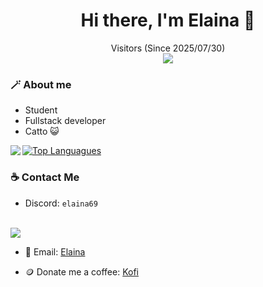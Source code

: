 <h1 align="center">Hi there, I'm Elaina 👋</h1>
<p align="center">
<!--   <img src="" /> -->
</p>
<p align="center">
Visitors (Since 2025/07/30)<br>
<img src="https://count.getloli.com/@Elaina69?name=Elaina69Profile&theme=booru-lewd&padding=7&offset=0&align=center&scale=1.7&pixelated=1&darkmode=auto" />
</p>

### 🪄 About me
- Student
- Fullstack developer
- Catto 😺

<img align="left" src="https://github-readme-stats-one-bice.vercel.app/api?username=Elaina69&theme=tokyonight&show_icons=true&hide_border=true&bg_color=00000000&include_all_commits=true" />

[![Top Languagues](https://github-readme-stats-one-bice.vercel.app/api/top-langs/?username=Elaina69&theme=tokyonight&show_icons=true&hide_border=true&bg_color=00000000)]()

### ☕ Contact Me

- Discord: `elaina69`
<br>
<a href="https://discord.com/users/689073511142391835"><img src="https://lanyard.kyrie25.dev/api/689073511142391835?gradient=e4c2b3&theme=dark&imgStyle=circle&hideNameplate=false&hideTimestamp=true&hideBadges=false&hideActivity=false&animatedDecoration=true&showDisplayName=true&hideDecoration=true&hideStatus=false&hideClan=false&hideProfile=false&hideSpotify=true" /></a>
<br>

- 📧 Email: [Elaina](mailto:vipnoxhd123@gmail.com)

- 🪙 Donate me a coffee: [Kofi](https://ko-fi.com/elainadacatto)
